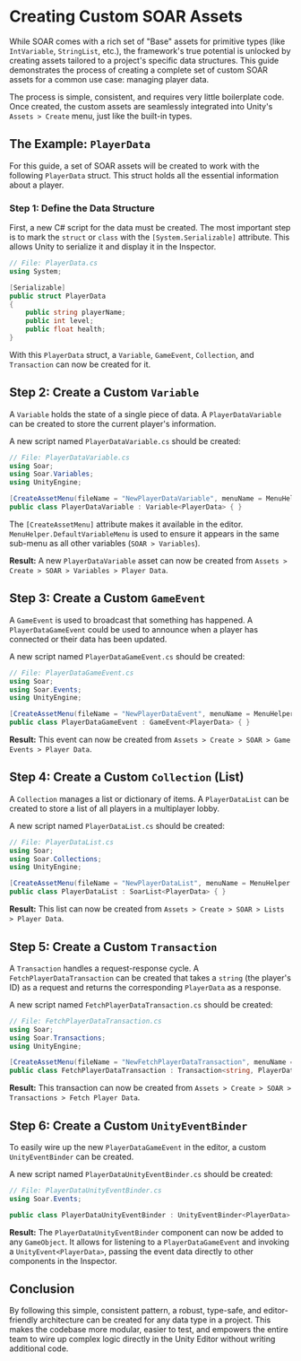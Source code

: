 # Creating Custom SOAR Assets

While SOAR comes with a rich set of "Base" assets for primitive types (like `IntVariable`, `StringList`, etc.), the framework's true potential is unlocked by creating assets tailored to a project's specific data structures. This guide demonstrates the process of creating a complete set of custom SOAR assets for a common use case: managing player data.

The process is simple, consistent, and requires very little boilerplate code. Once created, the custom assets are seamlessly integrated into Unity's `Assets > Create` menu, just like the built-in types.

## The Example: `PlayerData`

For this guide, a set of SOAR assets will be created to work with the following `PlayerData` struct. This struct holds all the essential information about a player.

### Step 1: Define the Data Structure

First, a new C# script for the data must be created. The most important step is to mark the `struct` or `class` with the `[System.Serializable]` attribute. This allows Unity to serialize it and display it in the Inspector.

```csharp
// File: PlayerData.cs
using System;

[Serializable]
public struct PlayerData
{
    public string playerName;
    public int level;
    public float health;
}
```

With this `PlayerData` struct, a `Variable`, `GameEvent`, `Collection`, and `Transaction` can now be created for it.

## Step 2: Create a Custom `Variable`

A `Variable` holds the state of a single piece of data. A `PlayerDataVariable` can be created to store the current player's information.

A new script named `PlayerDataVariable.cs` should be created:

```csharp
// File: PlayerDataVariable.cs
using Soar;
using Soar.Variables;
using UnityEngine;

[CreateAssetMenu(fileName = "NewPlayerDataVariable", menuName = MenuHelper.DefaultVariableMenu + "Player Data")]
public class PlayerDataVariable : Variable<PlayerData> { }
```

The `[CreateAssetMenu]` attribute makes it available in the editor. `MenuHelper.DefaultVariableMenu` is used to ensure it appears in the same sub-menu as all other variables (`SOAR > Variables`).

**Result:** A new `PlayerDataVariable` asset can now be created from `Assets > Create > SOAR > Variables > Player Data`.

## Step 3: Create a Custom `GameEvent`

A `GameEvent` is used to broadcast that something has happened. A `PlayerDataGameEvent` could be used to announce when a player has connected or their data has been updated.

A new script named `PlayerDataGameEvent.cs` should be created:

```csharp
// File: PlayerDataGameEvent.cs
using Soar;
using Soar.Events;
using UnityEngine;

[CreateAssetMenu(fileName = "NewPlayerDataEvent", menuName = MenuHelper.DefaultGameEventMenu + "Player Data")]
public class PlayerDataGameEvent : GameEvent<PlayerData> { }
```

**Result:** This event can now be created from `Assets > Create > SOAR > Game Events > Player Data`.

## Step 4: Create a Custom `Collection` (List)

A `Collection` manages a list or dictionary of items. A `PlayerDataList` can be created to store a list of all players in a multiplayer lobby.

A new script named `PlayerDataList.cs` should be created:

```csharp
// File: PlayerDataList.cs
using Soar;
using Soar.Collections;
using UnityEngine;

[CreateAssetMenu(fileName = "NewPlayerDataList", menuName = MenuHelper.DefaultListMenu + "Player Data")]
public class PlayerDataList : SoarList<PlayerData> { }
```

**Result:** This list can now be created from `Assets > Create > SOAR > Lists > Player Data`.

## Step 5: Create a Custom `Transaction`

A `Transaction` handles a request-response cycle. A `FetchPlayerDataTransaction` can be created that takes a `string` (the player's ID) as a request and returns the corresponding `PlayerData` as a response.

A new script named `FetchPlayerDataTransaction.cs` should be created:

```csharp
// File: FetchPlayerDataTransaction.cs
using Soar;
using Soar.Transactions;
using UnityEngine;

[CreateAssetMenu(fileName = "NewFetchPlayerDataTransaction", menuName = MenuHelper.DefaultTransactionMenu + "Fetch Player Data")]
public class FetchPlayerDataTransaction : Transaction<string, PlayerData> { }
```

**Result:** This transaction can now be created from `Assets > Create > SOAR > Transactions > Fetch Player Data`.

## Step 6: Create a Custom `UnityEventBinder`

To easily wire up the new `PlayerDataGameEvent` in the editor, a custom `UnityEventBinder` can be created.

A new script named `PlayerDataUnityEventBinder.cs` should be created:

```csharp
// File: PlayerDataUnityEventBinder.cs
using Soar.Events;

public class PlayerDataUnityEventBinder : UnityEventBinder<PlayerData> { }
```

**Result:** The `PlayerDataUnityEventBinder` component can now be added to any `GameObject`. It allows for listening to a `PlayerDataGameEvent` and invoking a `UnityEvent<PlayerData>`, passing the event data directly to other components in the Inspector.

## Conclusion

By following this simple, consistent pattern, a robust, type-safe, and editor-friendly architecture can be created for any data type in a project. This makes the codebase more modular, easier to test, and empowers the entire team to wire up complex logic directly in the Unity Editor without writing additional code.
